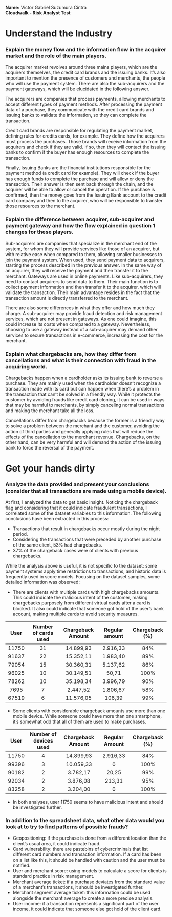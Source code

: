 **Name:** Victor Gabriel Suzumura Cintra <br>
**Cloudwalk - Risk Analyst Test**

# Understand the Industry

### **Explain the money flow and the information flow in the acquirer market and the role of the main players.**

The acquirer market revolves around three mains players, which are the acquirers themselves, the credit card brands and the issuing banks. It’s also important to mention the presence of customers and merchants, the people who will use the payment system. There are also the sub-acquirers and the payment gateways, which will be elucidated in the following answer. 

The acquirers are companies that process payments, allowing merchants to accept different types of payment methods. After processing the payment data of a purchase, they communicate with the credit card brands and issuing banks to validate the information, so they can complete the transaction.

Credit card brands are responsible for regulating the payment market, defining rules for credits cards, for example. They define how the acquirers must process the purchases. Those brands will receive information from the acquirers and check if they are valid. If so, then they will contact the issuing banks to confirm if the buyer has enough resources to complete the transaction.

Finally, Issuing Banks are the financial institutions responsible for the payment method (a credit card for example). They will check if the buyer has enough funds to complete the purchase and will allow or deny the transaction. Their answer is then sent back through the chain, and the acquirer will be able to allow or cancel the operation. If the purchase is confirmed, then the money goes from the Issuing Bank account to the credit card company and then to the acquirer, who will be responsible to transfer those resources to the merchant.

### **Explain the difference between acquirer, sub-acquirer and payment gateway and how the flow explained in question 1 changes for these players.**

Sub-acquirers are companies that specialize in the merchant end of the system, for whom they will provide services like those of an acquirer, but with relative ease when compared to them, allowing smaller businesses to join the payment system. When used, they send payment data to acquirers, starting the process described in the previous answer. In the same way of an acquirer, they will receive the payment and then transfer it to the merchant. 
Gateways are used in online payments. Like sub-acquirers, they need to contact acquirers to send data to them. Their main function is to collect payment information and then transfer it to the acquirer, which will validate the transaction. Their main advantage resides in the fact that the transaction amount is directly transferred to the merchant.

There are also some differences in what they offer and how much they charge. A sub-acquirer may provide fraud detection and risk management services, which are not present in gateways. As one could imagine, this could increase its costs when compared to a gateway. Nevertheless, choosing to use a gateway instead of a sub-acquirer may demand other services to secure transactions in e-commerce, increasing the cost for the merchant. 

### **Explain what chargebacks are, how they differ from cancellations and what is their connection with fraud in the acquiring world.**

Chargebacks happen when a cardholder asks its issuing bank to reverse a purchase. They are mainly used when the cardholder doesn’t recognize a transaction made with its card but can happen when there’s a problem in the transaction that can’t be solved in a friendly way. While it protects the customer by avoiding frauds like credit card cloning, it can be used in ways that may be harmful to merchants, by simply canceling normal transactions and making the merchant take all the loss. 

Cancellations differ from chargebacks because the former is a friendly way to solve a problem between the merchant and the customer, avoiding the action of third parties and generally applying rules that will reduce the effects of the cancellation to the merchant revenue. Chargebacks, on the other hand, can be very harmful and will demand the action of the issuing bank to force the reversal of the payment.

# Get your hands dirty

### Analyze the data provided and present your conclusions (consider that all transactions are made using a mobile device).

At first, I analyzed the data to get basic insight. Noticing the chargeback flag and considering that it could indicate fraudulent transactions, I correlated some of the dataset variables to this information.  The following conclusions have been extracted in this process:

- Transactions that result in chargebacks occur mostly during the night period.
- Considering the transactions that were preceded by another purchase of the same client, 53% had chargebacks.
- 37% of the chargeback cases were of clients with previous chargebacks.

While the analysis above is useful, it is not specific to the dataset: some payment systems apply time restrictions to transactions, and historic data is frequently used in score models. Focusing on the dataset samples, some detailed information was observed:

- There are clients with multiple cards with high chargebacks amounts. This could indicate the malicious intent of the customer, making chargebacks purposely from different virtual cards after a card is blocked. It also could indicate that someone got hold of the user’s bank account, making multiple cards to avoid security measures. 

<div align="center">

|      User    |     Number   of cards used    |     Chargeback   Amount    |     Regular   amount    |     Chargeback   (%)    |
|:------------:|:-----------------------------:|:--------------------------:|:-----------------------:|:-----------------------:|
|     11750    |               31              |          14.899,93         |         2.916,33        |            84%          |
|     91637    |               22              |          15.352,11         |         1.983,40        |            89%          |
|     79054    |               15              |          30.360,31         |         5.137,62        |            86%          |
|     96025    |               10              |          30.149,51         |           50,71         |           100%          |
|     78262    |               10              |          35.198,34         |         3.996,79        |            90%          |
|      7695    |                7              |           2.447,52         |         1.806,67        |            58%          |
|     67519    |                6              |          11.576,05         |          106,39         |            99%          |
  
</div>

-	Some clients with considerable chargeback amounts use more than one mobile device. While someone could have more than one smartphone, it’s somewhat odd that all of them are used to make purchases.  

<div align="center">
  
|      User    |     Number of devices   used    |     Chargeback Amount    |     Regular Amount    |     Chargeback (%)    |
|:------------:|:-------------------------------:|:------------------------:|:---------------------:|:---------------------:|
|     11750    |                 4               |         14.899,93        |        2.916,33       |           84%         |
|     99396    |                 3               |         10.059,33        |            0          |          100%         |
|     90182    |                 2               |          3.782,17        |          20,25        |           99%         |
|     92034    |                 2               |          3.876,08        |         213,31        |           95%         |
|     83258    |                 2               |          3.204,00        |            0          |          100%         |
  
</div>

- In both analyses, user 11750 seems to have malicious intent and should be investigated further. 

### In addition to the spreadsheet data, what other data would you look at to try to find patterns of possible frauds?

-	Geopositioning: if the purchase is done from a different location than the client’s usual area, it could indicate fraud.
-	Card vulnerability: there are pastebins of cybercriminals that list different card numbers and transaction information. If a card has been on a list like this, it should be handled with caution and the user must be notified.
-	User and merchant score: using models to calculate a score for clients is standard practice in risk management.
-	Merchant average ticket: if a purchase deviates from the standard value of a merchant’s transactions, it should be investigated further. 
-	Merchant segment average ticket: this information could be used alongside the merchant average to create a more precise analysis. 
-	User income: if a transaction represents a significant part of the user income, it could indicate that someone else got hold of the client card. 


